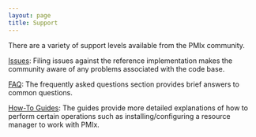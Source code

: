 ```yaml
---
layout: page
title: Support
---
```


There are a variety of support levels available from the PMIx community.

[Issues](https://github.com/pmix/pmix/issues): Filing issues against the
reference implementation makes the community aware of any problems
associated with the code base.

[FAQ](/support/faq): The frequently asked questions section provides
brief answers to common questions.

[How-To Guides](/support/how-to): The guides provide more detailed
explanations of how to perform certain operations such as
installing/configuring a resource manager to work with PMIx.

